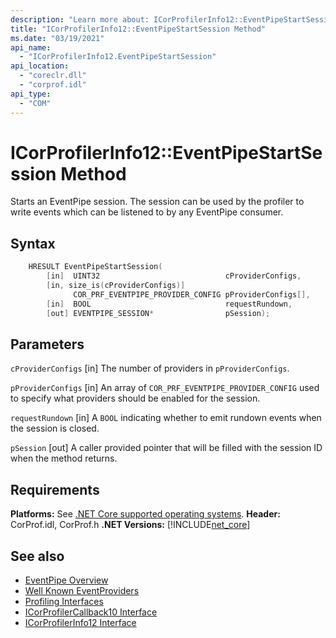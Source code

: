 ```yaml
---
description: "Learn more about: ICorProfilerInfo12::EventPipeStartSession Method"
title: "ICorProfilerInfo12::EventPipeStartSession Method"
ms.date: "03/19/2021"
api_name: 
  - "ICorProfilerInfo12.EventPipeStartSession"
api_location: 
  - "coreclr.dll"
  - "corprof.idl"
api_type: 
  - "COM"
---
```

# ICorProfilerInfo12::EventPipeStartSession Method

Starts an EventPipe session. The session can be used by the profiler to write events which can be listened to by any EventPipe consumer.
  
## Syntax  
  
```cpp  
    HRESULT EventPipeStartSession(
        [in]  UINT32                            cProviderConfigs,
        [in, size_is(cProviderConfigs)]
              COR_PRF_EVENTPIPE_PROVIDER_CONFIG pProviderConfigs[],
        [in]  BOOL                              requestRundown,
        [out] EVENTPIPE_SESSION*                pSession);
```  
  
## Parameters

`cProviderConfigs`
[in] The number of providers in `pProviderConfigs`.

`pProviderConfigs`
[in] An array of `COR_PRF_EVENTPIPE_PROVIDER_CONFIG` used to specify what providers should be enabled for the session.

`requestRundown`
[in] A `BOOL` indicating whether to emit rundown events when the session is closed.

`pSession`
[out] A caller provided pointer that will be filled with the session ID when the method returns.

## Requirements  

**Platforms:** See [.NET Core supported operating systems](../../../core/install/windows.md?pivots=os-windows).
**Header:** CorProf.idl, CorProf.h
**.NET Versions:** [!INCLUDE[net_core](../../../../includes/net-core-50-md.md)]
  
## See also

- [EventPipe Overview](../../../core/diagnostics/eventpipe.md)
- [Well Known EventProviders](../../../core/diagnostics/well-known-event-providers.md)
- [Profiling Interfaces](profiling-interfaces.md)
- [ICorProfilerCallback10 Interface](icorprofilercallback10-interface.md)
- [ICorProfilerInfo12 Interface](icorprofilerinfo12-interface.md)

